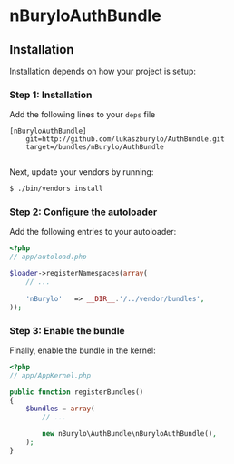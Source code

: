 nBuryloAuthBundle
=================
## Installation

Installation depends on how your project is setup:

### Step 1: Installation

Add the following lines to your ``deps`` file

```
[nBuryloAuthBundle]
    git=http://github.com/lukaszburylo/AuthBundle.git
    target=/bundles/nBurylo/AuthBundle
    
```

Next, update your vendors by running:

``` bash
$ ./bin/vendors install
```

### Step 2: Configure the autoloader

Add the following entries to your autoloader:

``` php
<?php
// app/autoload.php

$loader->registerNamespaces(array(
    // ...
    
    'nBurylo'   => __DIR__.'/../vendor/bundles',
));
```

### Step 3: Enable the bundle

Finally, enable the bundle in the kernel:

``` php
<?php
// app/AppKernel.php

public function registerBundles()
{
    $bundles = array(
        // ...

        new nBurylo\AuthBundle\nBuryloAuthBundle(),
    );
}
```
